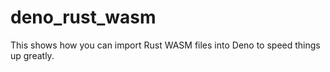 # deno_rust_wasm
This shows how you can import Rust WASM files into Deno to speed things up greatly.
